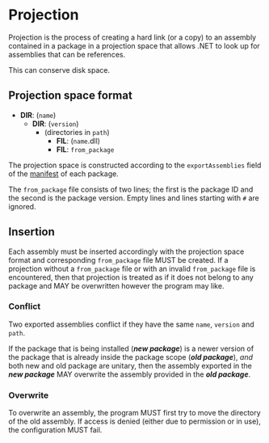 # Projection

Projection is the process of creating a hard link (or a copy) to an assembly
contained in a package in a projection space that allows .NET to look up for
assemblies that can be references.

This can conserve disk space.

## Projection space format

- **DIR**: (`name`)
  - **DIR**: (`version`)
    - (directories in `path`)
      - **FIL**: (`name`.dll)
      - **FIL**: `from_package`

The projection space is constructed according to the `exportAssemblies` field 
of the [manifest](../ManifestSpecs.md) of each package.

The `from_package` file consists of two lines; the first is the package ID and
the second is the package version. Empty lines and lines starting with `#` are
ignored.

<!-- SPDX-FileCopyrightText: 2024 WithLithum <WithLithum@outlook.com> -->
<!-- SPDX-License-Identifier: GPL-3.0-or-later -->

## Insertion

Each assembly must be inserted accordingly with the projection space format and
corresponding `from_package` file MUST be created. If a projection without a
`from_package` file or with an invalid `from_package` file is encountered, then
that projection is treated as if it does not belong to any package and MAY be 
overwritten however the program may like.

### Conflict

Two exported assemblies conflict if they have the same `name`, `version` and
`path`.

If the package that is being installed (***new package***) is a newer version
of the package that is already inside the package scope (***old package***),
_and_ both new and old package are unitary, then the assembly exported in the
***new package*** MAY overwrite the assembly provided in the ***old package***.

### Overwrite

To overwrite an assembly, the program MUST first try to move the directory of
the old assembly. If access is denied (either due to permission or in use),
the configuration MUST fail.
